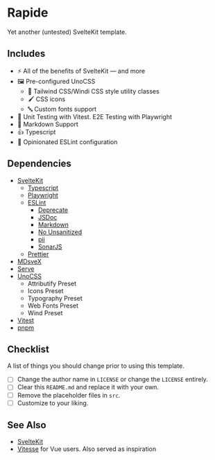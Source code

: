 # Rapide

Yet another (untested) SvelteKit template.

## Includes

- ⚡ All of the benefits of SvelteKit — and more
- 🖼️ Pre-configured UnoCSS
  - 🎨 Tailwind CSS/Windi CSS style utility classes
  - 🖌️ CSS icons
  - 🔤 Custom fonts support
- 🧪 Unit Testing with Vitest. E2E Testing with Playwright
- 📄 Markdown Support
- 👍 Typescript
- 🔬 Opinionated ESLint configuration

## Dependencies

- [SvelteKit](https://kit.svelte.dev/)
  - [Typescript](https://www.typescriptlang.org/)
  - [Playwright](https://playwright.dev/)
  - [ESLint](https://eslint.org/)
    - [Deprecate](https://github.com/AlexMost/eslint-plugin-deprecate)
    - [JSDoc](https://github.com/gajus/eslint-plugin-jsdoc)
    - [Markdown](https://github.com/eslint/eslint-plugin-markdown)
    - [No Unsanitized](https://github.com/mozilla/eslint-plugin-no-unsanitized)
    - [pii](https://github.com/shiva-hack/eslint-plugin-pii)
    - [SonarJS](https://github.com/SonarSource/eslint-plugin-sonarjs)
  - [Prettier](https://prettier.io/)
- [MDsveX](https://mdsvex.com/)
- [Serve](https://github.com/vercel/serve)
- [UnoCSS](https://github.com/unocss/unocss)
  - Attributify Preset
  - Icons Preset
  - Typography Preset
  - Web Fonts Preset
  - Wind Preset
- [Vitest](https://vitest.dev/)
- [pnpm](https://pnpm.io/)

## Checklist

A list of things you should change prior to using this template.

- [ ] Change the author name in `LICENSE` or change the `LICENSE` entirely.
- [ ] Clear this `README.md` and replace it with your own.
- [ ] Remove the placeholder files in `src`.
- [ ] Customize to your liking.

## See Also

- [SvelteKit](https://kit.svelte.dev/)
- [Vitesse](https://github.com/antfu/vitesse) for Vue users. Also served as inspiration
